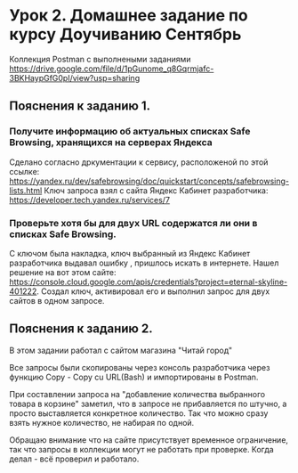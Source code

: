 # Урок 2. Домашнее задание по курсу Доучиванию Сентябрь

Коллекция Postman с выполнеными заданиями https://drive.google.com/file/d/1pGunome_q8Gqrmjafc-3BKHaypGfG0pI/view?usp=sharing

## Пояснения к заданию 1. 

### Получите информацию об актуальных списках Safe Browsing, хранящихся на серверах Яндекса
Сделано согласно дркументации к сервису, расположеной по этой ссылке: https://yandex.ru/dev/safebrowsing/doc/quickstart/concepts/safebrowsing-lists.html
Ключ запроса взял с сайта Яндекс Кабинет разработчика: https://developer.tech.yandex.ru/services/7

### Проверьте хотя бы для двух URL содержатся ли они в списках Safe Browsing.
С ключом была накладка, ключ выбранный из Яндекс Кабинет разработчика выдавал ошибку , пришлось искать в интернете. Нашел решение на вот этом сайте: https://console.cloud.google.com/apis/credentials?project=eternal-skyline-401222. Создал ключ, активировал его и выполнил запрос для двух сайтов в одном запросе.

## Пояснения к заданию 2. 

В этом задании работал с сайтом магазина "Читай город"

Все запросы были скопированы через консоль разработчика через функцию Copy - Copy cu URL(Bash) и импортированы в Postman.

При составлении запроса на "добавление количества выбранного товара в корзине" заметил, что в запросе не прибавляется по штучно, а просто выставляется конкретное количество. Так что можно сразу взять нужное количество, не набирая по одной. 

Обращаю внимание что на сайте присутствует временное ограничение, так что запросы в коллекции могут не работать при проверке. Когда делал - всё проверил и работало.

